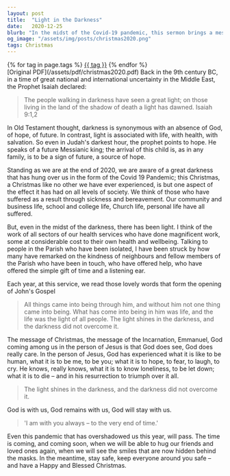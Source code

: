 ```yaml
---
layout: post
title:  "Light in the Darkness"
date:   2020-12-25
blurb: "In the midst of the Covid-19 pandemic, this sermon brings a message of hope and light. Drawing from the Prophet Isaiah and the Gospel of John, it emphasizes that even in times of darkness and uncertainty, God's light shines through. It acknowledges the challenges and fears brought about by the pandemic, but also highlights the acts of kindness and resilience that have emerged."
og_image: "/assets/img/posts/christmas2020.png"
tags: Christmas
---    
```

<div class="tag-pills">
    {% for tag in page.tags %}
    <a href="{{ site.baseurl }}/tag/{{ tag | slugify }}" class="tag-pill">{{ tag }}</a>
    {% endfor %}
</div>
[Original PDF](/assets/pdf/christmas2020.pdf)
Back in the 9th century BC, in a time of great national and international uncertainty in the Middle East, the Prophet Isaiah declared:

> The people walking in darkness
> have seen a great light;
> on those living in the land of the shadow of death
> a light has dawned. Isaiah 9:1,2

In Old Testament thought, darkness is synonymous with an absence of God, of hope, of future. In contrast, light is associated with life, with health, with salvation. So even in Judah's darkest hour, the prophet points to hope. He speaks of a future Messianic king; the arrival of this child is, as in any family, is to be a sign of future, a source of hope.

Standing as we are at the end of 2020, we are aware of a great darkness that has hung over us in the form of the Covid 19 Pandemic; this Christmas, a Christmas like no other we have ever experienced, is but one aspect of the effect it has had on all levels of society. We think of those who have suffered as a result through sickness and bereavement. Our community and business life, school and college life, Church life, personal life have all suffered.

But, even in the midst of the darkness, there has been light. I think of the work of all sectors of our health services who have done magnificent work, some at considerable cost to their own health and wellbeing. Talking to people in the Parish who have been isolated, I have been struck by how many have remarked on the kindness of neighbours and fellow members of the Parish who have been in touch, who have offered help, who have offered the simple gift of time and a listening ear.

Each year, at this service, we read those lovely words that form the opening of John's Gospel

> All things came into being through him, and without him not one
> thing came into being. What has come into being in him was life, and
> the life was the light of all people. The light shines in the darkness,
> and the darkness did not overcome it.

The message of Christmas, the message of the Incarnation, Emmanuel, God coming among us in the person of Jesus is that God does see, God does really care. In the person of Jesus, God has experienced what it is like to be human, what it is to be me, to be you; what it is to hope, to fear, to laugh, to cry. He knows, really knows, what it is to know loneliness, to be let down; what it is to die – and in his resurrection to triumph over it all.

> The light shines in the darkness, and the darkness did not overcome it.

God is with us, God remains with us, God will stay with us.

> 'I am with you always – to the very end of time.'

Even this pandemic that has overshadowed us this year, will pass. The time is coming, and coming soon, when we will be able to hug our friends and loved ones again, when we will see the smiles that are now hidden behind the masks. In the meantime, stay safe, keep everyone around you safe – and have a Happy and Blessed Christmas.
